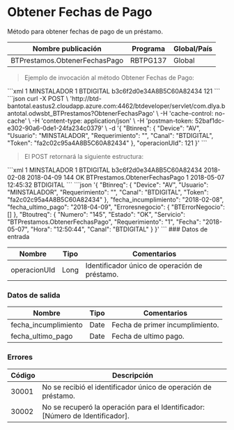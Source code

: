 # Obtener Fechas de Pago 

Método para obtener fechas de pago de un préstamo. 

Nombre publicación | Programa | Global/País 
--------- | ----------- | ----------- 
BTPrestamos.ObtenerFechasPago | RBTPG137 | Global 

> Ejemplo de invocación al método Obtener Fechas de Pago: 

<code-group> 
<code-block title="XML" active> 
```xml 
<soapenv:Envelope xmlns:soapenv="http://schemas.xmlsoap.org/soap/envelope/" xmlns:bts="http://uy.com.dlya.bantotal/BTSOA/"> 
   <soapenv:Header/> 
   <soapenv:Body> 
      <bts:BTPrestamos.ObtenerFechasPago> 
		<bts:Btinreq>             
            <bts:Device>1</bts:Device> 
            <bts:Usuario>MINSTALADOR</bts:Usuario> 
            <bts:Requerimiento>1</bts:Requerimiento> 
            <bts:Canal>BTDIGITAL</bts:Canal> 
            <bts:Token>b3c6f2d0e34A8B5C60A82434</bts:Token> 
         </bts:Btinreq> 
         <bts:operacionUId>121</bts:operacionUId> 
      </bts:BTPrestamos.ObtenerFechasPago> 
   </soapenv:Body> 
</soapenv:Envelope> 
``` 
</code-block> 

<code-block title="JSON"> 
```json 
curl -X POST \ 
	'http://btd-bantotal.eastus2.cloudapp.azure.com:4462/btdeveloper/servlet/com.dlya.bantotal.odwsbt_BTPrestamos?ObtenerFechasPago' \ 
  -H 'cache-control: no-cache' \ 
  -H 'content-type: application/json' \ 
  -H 'postman-token: 52baf1dc-e302-90a6-0de1-24fa234c0379' \ 
  -d '{ 
	"Btinreq": { 
		"Device": "AV", 
		"Usuario": "MINSTALADOR", 
		"Requerimiento": "", 
		"Canal": "BTDIGITAL", 
		"Token": "fa2c02c95a4A8B5C60A82434" 
	}, 
		"operacionUId": 121 
	}' 
``` 
</code-block> 
</code-group> 

> El POST retornará la siguiente estructura: 

<code-group> 
<code-block title="XML" active> 
```xml 
<SOAP-ENV:Envelope xmlns:SOAP-ENV="http://schemas.xmlsoap.org/soap/envelope/" xmlns:xsd="http://www.w3.org/2001/XMLSchema" xmlns:SOAP-ENC="http://schemas.xmlsoap.org/soap/encoding/" xmlns:xsi="http://www.w3.org/2001/XMLSchema-instance"> 
   <SOAP-ENV:Body> 
      <BTPrestamos.ObtenerFechasPagoResponse xmlns="http://uy.com.dlya.bantotal/BTSOA/"> 
         <Btinreq> 
            <Device>1</Device> 
            <Usuario>MINSTALADOR</Usuario> 
            <Requerimiento>1</Requerimiento> 
            <Canal>BTDIGITAL</Canal> 
            <Token>b3c6f2d0e34A8B5C60A82434</Token> 
         </Btinreq> 
         <fecha_incumplimiento>2018-02-08</fecha_incumplimiento> 
         <fecha_ultimo_pago>2018-04-09</fecha_ultimo_pago> 
         <Erroresnegocio></Erroresnegocio> 
         <Btoutreq> 
            <Numero>144</Numero> 
            <Estado>OK</Estado> 
            <Servicio>BTPrestamos.ObtenerFechasPago</Servicio> 
            <Requerimiento>1</Requerimiento> 
            <Fecha>2018-05-07</Fecha> 
            <Hora>12:45:32</Hora> 
            <Canal>BTDIGITAL</Canal> 
         </Btoutreq> 
      </BTPrestamos.ObtenerFechasPagoResponse> 
   </SOAP-ENV:Body> 
</SOAP-ENV:Envelope> 
``` 
</code-block> 

<code-block title="JSON"> 
```json 
'{ 
	"Btinreq": { 
		"Device": "AV", 
		"Usuario": "MINSTALADOR", 
		"Requerimiento": "", 
		"Canal": "BTDIGITAL", 
		"Token": "fa2c02c95a4A8B5C60A82434" 
	}, 
    "fecha_incumplimiento": "2018-02-08", 
    "fecha_ultimo_pago": "2018-04-09", 
    "Erroresnegocio": { 
        "BTErrorNegocio": [] 
    }, 
    "Btoutreq": { 
        "Numero": "145", 
        "Estado": "OK", 
        "Servicio": "BTPrestamos.ObtenerFechasPago", 
        "Requerimiento": "1", 
        "Fecha": "2018-05-07", 
        "Hora": "12:50:44", 
        "Canal": "BTDIGITAL" 
    } 
}' 
``` 
</code-block> 
</code-group>  
### Datos de entrada 

Nombre | Tipo | Comentarios 
--------- | ----------- | ----------- 
operacionUId | Long | Identificador único de operación de préstamo. 

### Datos de salida 

Nombre | Tipo | Comentarios 
--------- | ----------- | ----------- 
fecha_incumplimiento | Date | Fecha de primer incumplimiento. 
fecha_ultimo_pago | Date | Fecha de ultimo pago. 

### Errores 

Código | Descripción 
--------- | ----------- 
30001 | No se recibió el identificador único de operación de préstamo. 
30002 | No se recuperó la operación para el Identificador: [Número de Identificador]. 

 
